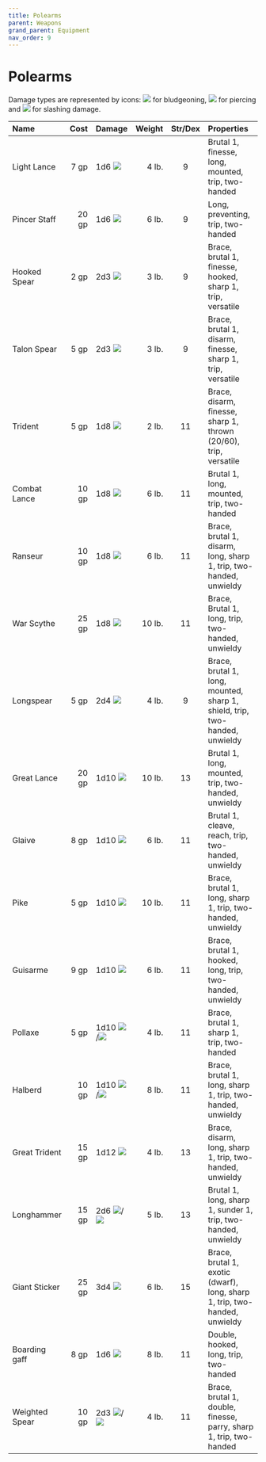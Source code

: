 ```yaml
---
title: Polearms
parent: Weapons
grand_parent: Equipment
nav_order: 9
---
```


# Polearms
Damage types are represented by icons: <img src="https://img.icons8.com/ios-glyphs/12/FFFFFF/thor-hammer.png"> for bludgeoning, <img src="https://img.icons8.com/ios-filled/12/FFFFFF/archer.png"> for piercing and <img src="https://img.icons8.com/ios-filled/12/FFFFFF/sword.png"> for slashing damage.

| Name | Cost | Damage | Weight | Str/Dex | Properties |
|:-----|-----:|:-------|-------:|:-------:|:-----------|
| Light Lance | 7 gp | 1d6 <img src="https://img.icons8.com/ios-filled/12/FFFFFF/archer.png"> | 4 lb. | 9 | Brutal 1, finesse, long, mounted, trip, two-handed |
| Pincer Staff | 20 gp | 1d6 <img src="https://img.icons8.com/ios-filled/12/FFFFFF/archer.png"> | 6 lb. | 9 | Long, preventing, trip, two-handed |
| Hooked Spear | 2 gp | 2d3 <img src="https://img.icons8.com/ios-filled/12/FFFFFF/archer.png"> | 3 lb. | 9 | Brace, brutal 1, finesse, hooked, sharp 1, trip, versatile |
| Talon Spear | 5 gp | 2d3 <img src="https://img.icons8.com/ios-filled/12/FFFFFF/archer.png"> | 3 lb. | 9  | Brace, brutal 1, disarm, finesse, sharp 1, trip, versatile |
| Trident | 5 gp | 1d8 <img src="https://img.icons8.com/ios-filled/12/FFFFFF/archer.png"> | 2 lb. | 11 | Brace, disarm, finesse, sharp 1, thrown (20/60), trip, versatile |
| Combat Lance | 10 gp | 1d8 <img src="https://img.icons8.com/ios-filled/12/FFFFFF/archer.png"> | 6 lb. | 11 | Brutal 1, long, mounted, trip, two-handed |
| Ranseur | 10 gp | 1d8 <img src="https://img.icons8.com/ios-filled/12/FFFFFF/archer.png"> | 6 lb. | 11 | Brace, brutal 1, disarm, long, sharp 1, trip, two-handed, unwieldy |
| War Scythe | 25 gp | 1d8 <img src="https://img.icons8.com/ios-filled/12/FFFFFF/sword.png"> | 10 lb. | 11 | Brace, Brutal 1, long, trip, two-handed, unwieldy |
| Longspear | 5 gp | 2d4 <img src="https://img.icons8.com/ios-filled/12/FFFFFF/archer.png"> | 4 lb. | 9 | Brace, brutal 1, long, mounted, sharp 1, shield, trip, two-handed, unwieldy |
| Great Lance | 20 gp | 1d10 <img src="https://img.icons8.com/ios-filled/12/FFFFFF/archer.png"> | 10 lb. | 13 | Brutal 1, long, mounted, trip, two-handed, unwieldy |
| Glaive | 8 gp | 1d10 <img src="https://img.icons8.com/ios-filled/12/FFFFFF/sword.png"> | 6 lb. | 11 | Brutal 1, cleave, reach, trip, two-handed, unwieldy |
| Pike | 5 gp | 1d10 <img src="https://img.icons8.com/ios-filled/12/FFFFFF/archer.png"> | 10 lb. | 11 | Brace, brutal 1, long, sharp 1, trip, two-handed, unwieldy |
| Guisarme | 9 gp | 1d10 <img src="https://img.icons8.com/ios-filled/12/FFFFFF/archer.png"> | 6 lb. | 11 | Brace, brutal 1, hooked, long, trip, two-handed, unwieldy |
| Pollaxe | 5 gp | 1d10 <img src="https://img.icons8.com/ios-filled/12/FFFFFF/archer.png">/<img src="https://img.icons8.com/ios-filled/12/FFFFFF/sword.png"> | 4 lb. | 11 | Brace, brutal 1, sharp 1, trip, two-handed |
| Halberd | 10 gp | 1d10 <img src="https://img.icons8.com/ios-filled/12/FFFFFF/archer.png">/<img src="https://img.icons8.com/ios-filled/12/FFFFFF/sword.png"> | 8 lb. | 11 | Brace, brutal 1, long, sharp 1, trip, two-handed, unwieldy |
| Great Trident | 15 gp | 1d12 <img src="https://img.icons8.com/ios-filled/12/FFFFFF/archer.png"> | 4 lb. | 13 | Brace, disarm, long, sharp 1, trip, two-handed, unwieldy |
| Longhammer | 15 gp | 2d6 <img src="https://img.icons8.com/ios-glyphs/12/FFFFFF/thor-hammer.png">/<img src="https://img.icons8.com/ios-filled/12/FFFFFF/archer.png"> | 5 lb. | 13 | Brutal 1, long, sharp 1, sunder 1, trip, two-handed, unwieldy |
| Giant Sticker | 25 gp | 3d4 <img src="https://img.icons8.com/ios-filled/12/FFFFFF/archer.png"> | 6 lb. | 15 | Brace, brutal 1, exotic (dwarf), long, sharp 1, trip, two-handed, unwieldy |
| Boarding gaff | 8 gp | 1d6 <img src="https://img.icons8.com/ios-filled/12/FFFFFF/archer.png"> | 8 lb. | 11 | Double, hooked, long, trip, two-handed |
| Weighted Spear | 10 gp | 2d3  <img src="https://img.icons8.com/ios-glyphs/12/FFFFFF/thor-hammer.png">/<img src="https://img.icons8.com/ios-filled/12/FFFFFF/archer.png"> | 4 lb. | 11 | Brace, brutal 1, double, finesse, parry, sharp 1, trip, two-handed |
